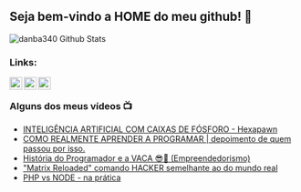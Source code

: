 ## Seja bem-vindo a HOME do meu github! 👋

<img align="center" alt="danba340 Github Stats" src="https://github-readme-stats.vercel.app/api?username=rodrigokulb&show_icons=true&hide_border=true&theme=dracula" />

### Links:
[<img align="left" alt="YouTube" width="22px" src="https://cdn2.iconfinder.com/data/icons/social-media-2285/512/1_Youtube_colored_svg-512.png" />][youtube]
[<img align="left" alt="Twitter" width="22px" src="https://cdn2.iconfinder.com/data/icons/social-media-2285/512/1_Twitter3_colored_svg-512.png" />][twitter]
[<img align="left" alt="LinkedIn" width="22px" src="https://cdn2.iconfinder.com/data/icons/social-media-2285/512/1_Linkedin_unofficial_colored_svg-512.png" />][linkedin]
<br />

### Alguns dos meus vídeos  📺
<!-- YOUTUBE:START -->
- [INTELIGÊNCIA ARTIFICIAL COM CAIXAS DE FÓSFORO - Hexapawn](https://youtu.be/-Hg4N5tlrkM)
- [COMO REALMENTE APRENDER A PROGRAMAR | depoimento de quem passou por isso.](https://youtu.be/tDWFp7gK5sk)
- [História do Programador e a VACA 😎️🐄️ (Empreendedorismo)](https://youtu.be/gU0Sxris0oU)
- ["Matrix Reloaded" comando HACKER semelhante ao do mundo real](https://youtu.be/m--qGFn0qwA)
- [PHP vs NODE - na prática](https://youtu.be/rj-OkErkvPY)
<!-- YOUTUBE:END -->
<br />


[twitter]: https://twitter.com/rodrigokulb
[youtube]: https://www.youtube.com/rodrigoKulb
[linkedin]: https://www.linkedin.com/in/rodrigo-kulb-66a51015
